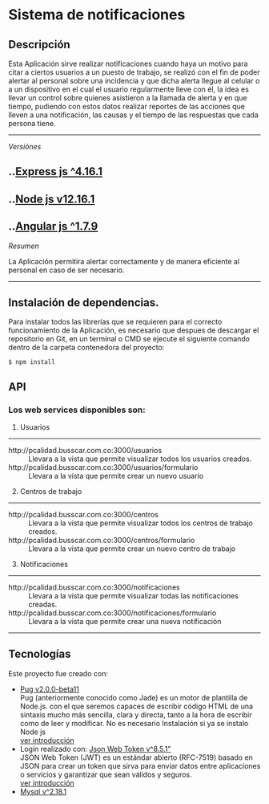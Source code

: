 # Sistema de notificaciones

## Descripción

Esta Aplicación sirve realizar notificaciones cuando haya un motivo para citar a ciertos usuarios a un puesto de trabajo,
se realizó con el fin de poder alertar al personal sobre una incidencia y que dicha alerta llegue al celular o a un dispositivo
en el cual el usuario regularmente lleve con él, la idea es llevar un control sobre quienes asistieron a la llamada de alerta y en que tiempo,
pudiendo con estos datos realizar reportes de las acciones que lleven a una notificación, las causas y el tiempo de las respuestas que cada persona
tiene.

---


*Versiónes*

..[Express js ^4.16.1](https://expressjs.com/es/)
---
..[Node js v12.16.1](https://nodejs.org/en/)
---
..[Angular js ^1.7.9](https://code.angularjs.org/1.7.9/docs/api)
---


*Resumen*

La Aplicación permitira alertar correctamente y de manera eficiente al personal en caso de ser necesario.


---

## Instalación de dependencias.

Para instalar todos las librerías que se requieren para el correcto funcionamiento de la Aplicación, es necesario que despues de descargar el repositorio en Git, en un terminal o CMD se ejecute el siguiente comando dentro de la carpeta contenedora del proyecto:

```
$ npm install
```

## API

### Los web services disponibles son:


1. Usuarios

---
<dl>
  <dt>http://pcalidad.busscar.com.co:3000/usuarios</dt>
  <dd>Llevara a la vista que permite visualizar todos los usuarios creados.</dd>

  <dt>http://pcalidad.busscar.com.co:3000/usuarios/formulario</dt>
    <dd>Llevara a la vista que permite crear un nuevo usuario</dd>
</dl>


2. Centros de trabajo

---
<dl>
  <dt>http://pcalidad.busscar.com.co:3000/centros</dt>
  <dd>Llevara a la vista que permite visualizar todos los centros de trabajo creados.</dd>

  <dt>http://pcalidad.busscar.com.co:3000/centros/formulario</dt>
    <dd>Llevara a la vista que permite crear un nuevo centro de trabajo</dd>
</dl>

3. Notificaciones

---
<dl>
  <dt>http://pcalidad.busscar.com.co:3000/notificaciones</dt>
  <dd>Llevara a la vista que permite visualizar todas las notificaciones creadas.</dd>

  <dt>http://pcalidad.busscar.com.co:3000/notificaciones/formulario</dt>
    <dd>Llevara a la vista que permite crear una nueva notificación</dd>
</dl>


---

## Tecnologías
Este proyecto fue creado con:
* [Pug v2.0.0-beta11](https://pugjs.org/api/getting-started.html)  
  Pug (anteriormente conocido como Jade) es un motor de plantilla de Node.js. con el que seremos capaces de escribir código HTML de una sintaxis mucho más sencilla, clara y directa, tanto a la hora de escribir como de leer y modificar. No es necesario Instalación si ya se instalo Node js  
  [ver introducción](https://www.silocreativo.com/introduccion-primeros-pasos-pug/)
* Login realizado con: [Json Web Token v^8.5.1"](https://www.jsonwebtoken.io/)  
  JSON Web Token (JWT) es un estándar abierto (RFC-7519) basado en JSON para crear un token que sirva para enviar datos entre aplicaciones o servicios y garantizar que sean válidos y seguros.  
  [ver introducción](https://platzi.com/blog/introduccion-json-web-tokens/)
* [Mysql v^2.18.1](https://github.com/mysqljs/mysql)
